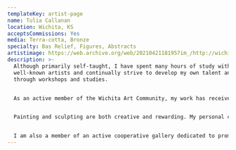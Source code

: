 ```yaml
---
templateKey: artist-page
name: Tulia Callanan
location: Wichita, KS
acceptsCommissions: Yes
media: Terra-cotta, Bronze
specialty: Bas Relief, Figures, Abstracts
artistimage: https://web.archive.org/web/20210421181957im_/http://wichitasculptorsguild.com/communities/7/004/009/538/157//images/4565437566.jpg
description: >-
  Although primarily self-taught, I have spent many hours of study with
  well-known artists and continually strive to develop my own talent and skill
  through workshops and studies.


  As an active member of the Wichita Art Community, my work has received awards, both locally and nationally, and many of my pieces are in private collections.


  Painting and sculpting are both creative and rewarding. My personal challenge is to produce a painting or sculpture that not only conveys my own feelings on the subject, but dares the observer to share these feelings or find his own!


  I am also a member of an active cooperative gallery dedicated to promoting the work of local artisans.
---
```

